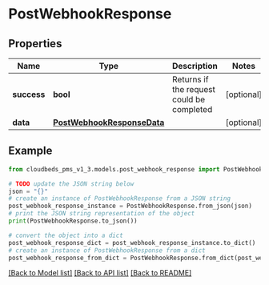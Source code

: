 # PostWebhookResponse


## Properties

Name | Type | Description | Notes
------------ | ------------- | ------------- | -------------
**success** | **bool** | Returns if the request could be completed | [optional] 
**data** | [**PostWebhookResponseData**](PostWebhookResponseData.md) |  | [optional] 

## Example

```python
from cloudbeds_pms_v1_3.models.post_webhook_response import PostWebhookResponse

# TODO update the JSON string below
json = "{}"
# create an instance of PostWebhookResponse from a JSON string
post_webhook_response_instance = PostWebhookResponse.from_json(json)
# print the JSON string representation of the object
print(PostWebhookResponse.to_json())

# convert the object into a dict
post_webhook_response_dict = post_webhook_response_instance.to_dict()
# create an instance of PostWebhookResponse from a dict
post_webhook_response_from_dict = PostWebhookResponse.from_dict(post_webhook_response_dict)
```
[[Back to Model list]](../README.md#documentation-for-models) [[Back to API list]](../README.md#documentation-for-api-endpoints) [[Back to README]](../README.md)


